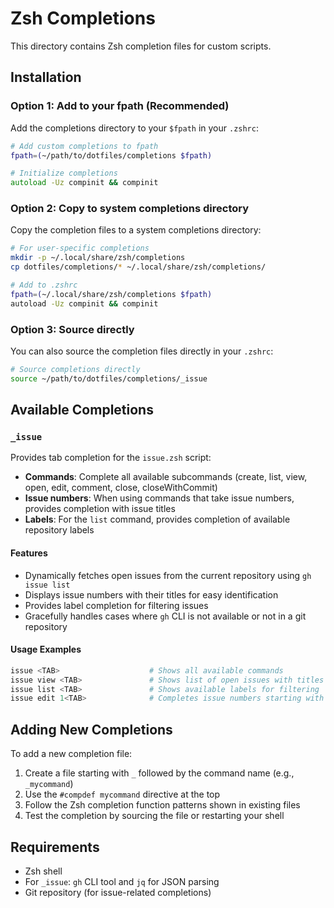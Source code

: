 # Zsh Completions

This directory contains Zsh completion files for custom scripts.

## Installation

### Option 1: Add to your fpath (Recommended)

Add the completions directory to your `$fpath` in your `.zshrc`:

```zsh
# Add custom completions to fpath
fpath=(~/path/to/dotfiles/completions $fpath)

# Initialize completions
autoload -Uz compinit && compinit
```

### Option 2: Copy to system completions directory

Copy the completion files to a system completions directory:

```bash
# For user-specific completions
mkdir -p ~/.local/share/zsh/completions
cp dotfiles/completions/* ~/.local/share/zsh/completions/

# Add to .zshrc
fpath=(~/.local/share/zsh/completions $fpath)
autoload -Uz compinit && compinit
```

### Option 3: Source directly

You can also source the completion files directly in your `.zshrc`:

```zsh
# Source completions directly
source ~/path/to/dotfiles/completions/_issue
```

## Available Completions

### `_issue`

Provides tab completion for the `issue.zsh` script:

- **Commands**: Complete all available subcommands (create, list, view, open, edit, comment, close, closeWithCommit)
- **Issue numbers**: When using commands that take issue numbers, provides completion with issue titles
- **Labels**: For the `list` command, provides completion of available repository labels

#### Features

- Dynamically fetches open issues from the current repository using `gh issue list`
- Displays issue numbers with their titles for easy identification
- Provides label completion for filtering issues
- Gracefully handles cases where `gh` CLI is not available or not in a git repository

#### Usage Examples

```bash
issue <TAB>                    # Shows all available commands
issue view <TAB>               # Shows list of open issues with titles
issue list <TAB>               # Shows available labels for filtering
issue edit 1<TAB>              # Completes issue numbers starting with 1
```

## Adding New Completions

To add a new completion file:

1. Create a file starting with `_` followed by the command name (e.g., `_mycommand`)
2. Use the `#compdef mycommand` directive at the top
3. Follow the Zsh completion function patterns shown in existing files
4. Test the completion by sourcing the file or restarting your shell

## Requirements

- Zsh shell
- For `_issue`: `gh` CLI tool and `jq` for JSON parsing
- Git repository (for issue-related completions)

